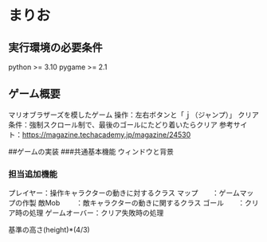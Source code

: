 # まりお

## 実行環境の必要条件
python >= 3.10
pygame >= 2.1

## ゲーム概要
マリオブラザーズを模したゲーム
操作：左右ボタンと「ｊ（ジャンプ）」
クリア条件：強制スクロール制で、最後のゴールにたどり着いたらクリア
参考サイト：https://magazine.techacademy.jp/magazine/24530


##ゲームの実装
###共通基本機能
ウィンドウと背景
### 担当追加機能
プレイヤー：操作キャラクターの動きに対するクラス
マップ　　：ゲームマップの作製
敵Mob 　　：敵キャラクターの動きに関するクラス
ゴール　　：クリア時の処理
ゲームオーバー：クリア失敗時の処理

基準の高さ(height)*(4/3)　
